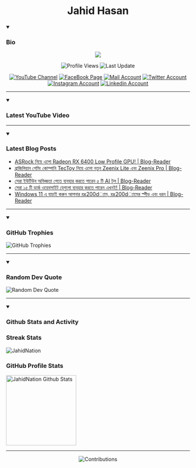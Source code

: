<h1 align="center">Jahid Hasan</h1>

<details open>
 <summary><h3>Bio</h3></summary>
<p align="center">
<img src="https://readme-typing-svg.demolab.com/?lines=Every+day%2C+learn+something+new.;Make+mistakes%2C+learn+from+them.;Work+hard%2C+stay+humble%2C+succeed.;Dream+big%2C+take+action%2C+succeed.;Small+steps+lead+to+big+leaps.;Take+action%2C+make+things+happen.&font=Fira%20Code&center=true&width=440&height=45&color=808080&vCenter=true&pause=1000&size=22" />
</p>

<p align="center">
<img alt="Profile Views" title="Profile Views" src="https://komarev.com/ghpvc/?username=jahidnation&style=for-the-badge&color=29bf12"/>
  <img alt="Last Update" title="Last Update" src="https://img.shields.io/github/last-commit/jahidnation/jahidnation?logo=markdown&label=LAST+UPDATE&color=29bf12&style=for-the-badge"/>
</p>
<p align="center">
      <a href="https://youtube.com/@jahidnation">
         <img alt="YouTube Channel" title="YouTube Channel" src="https://img.shields.io/badge/YouTube-%23FF0000.svg?logo=YouTube&logoColor=white"/></a> 
      <a href="https://facebook.com/jahidnation">
         <img alt="FaceBook Page" title="FaceBook Page" src="https://img.shields.io/badge/FaceBook-%234267B2.svg?logo=FaceBook&logoColor=white"/></a>
      <a href="mailto:mail@jahid.eu.org">
         <img alt="Mail Account" title="Mail Account" src="https://img.shields.io/badge/Mail-%23c71610.svg?logo=Gmail&logoColor=white"/></a>
      <a href="https://twitter.com/jahidnation">
         <img alt="Twitter Account" title="Twitter Account" src="https://img.shields.io/badge/Twitter-%231DA1F2.svg?logo=Twitter&logoColor=white"/></a>
      <a href="https://instagram.com/jahidnation">
         <img alt="Instagram Account" title="Instagram Account" src="https://img.shields.io/badge/Instagram-%23E4405F.svg?logo=Instagram&logoColor=white"/></a>
      <a href="https://linkedin.com/in/jahidnation">
         <img alt="Linkedin Account" title="Linkedin Account" src="https://img.shields.io/badge/Linkedin-%230072b1.svg?logo=Linkedin&logoColor=white"/></a>
</p>

---
</details>

<details open>
 <summary><h3>Latest YouTube Video</h3></summary>

<!-- BEGIN VID -->

<!-- END VID -->

---

</details>

<details open>
 <summary><h3>Latest Blog Posts</h3></summary>

<!-- BLOG-POST-LIST:START -->
- [ASRock নিয়ে এলো Radeon RX 6400 Low Profile GPU! | Blog-Reader](https://dev-blog-reader.pantheonsite.io/2024/10/24/asrock-%e0%a6%a8%e0%a6%bf%e0%a6%af%e0%a6%bc%e0%a7%87-%e0%a6%8f%e0%a6%b2%e0%a7%8b-radeon-rx-6400-low-profile-gpu-blog-reader/)
- [ব্রাজিলিয়ান গেমিং কোম্পানি TecToy নিয়ে এলো নতুন Zeenix Lite এবং Zeenix Pro | Blog-Reader](https://dev-blog-reader.pantheonsite.io/2024/10/24/%e0%a6%ac%e0%a7%8d%e0%a6%b0%e0%a6%be%e0%a6%9c%e0%a6%bf%e0%a6%b2%e0%a6%bf%e0%a6%af%e0%a6%bc%e0%a6%be%e0%a6%a8-%e0%a6%97%e0%a7%87%e0%a6%ae%e0%a6%bf%e0%a6%82-%e0%a6%95%e0%a7%8b%e0%a6%ae%e0%a7%8d%e0%a6%aa/)
- [সেরা ইউটিউব অভিজ্ঞতা পেতে ব্যবহার করতে পারেন ৫ টি AI টুল | Blog-Reader](https://dev-blog-reader.pantheonsite.io/2024/10/17/%e0%a6%b8%e0%a7%87%e0%a6%b0%e0%a6%be-%e0%a6%87%e0%a6%89%e0%a6%9f%e0%a6%bf%e0%a6%89%e0%a6%ac-%e0%a6%85%e0%a6%ad%e0%a6%bf%e0%a6%9c%e0%a7%8d%e0%a6%9e%e0%a6%a4%e0%a6%be-%e0%a6%aa%e0%a7%87%e0%a6%a4/)
- [সেরা ১৫ টি ডার্ক ওয়েবসাইট যেগুলো ব্যবহার করতে পারেন এখনই! | Blog-Reader](https://dev-blog-reader.pantheonsite.io/2024/10/17/%e0%a6%b8%e0%a7%87%e0%a6%b0%e0%a6%be-%e0%a7%a7%e0%a7%ab-%e0%a6%9f%e0%a6%bf-%e0%a6%a1%e0%a6%be%e0%a6%b0%e0%a7%8d%e0%a6%95-%e0%a6%93%e0%a6%af%e0%a6%bc%e0%a7%87%e0%a6%ac%e0%a6%b8%e0%a6%be%e0%a6%87/)
- [Windows 11 এ যাচাই করুন আপনার রx200d্যাম, রx200d্যামের স্পীড এবং ধরন | Blog-Reader](https://dev-blog-reader.pantheonsite.io/2024/10/17/windows-11-%e0%a6%8f-%e0%a6%af%e0%a6%be%e0%a6%9a%e0%a6%be%e0%a6%87-%e0%a6%95%e0%a6%b0%e0%a7%81%e0%a6%a8-%e0%a6%86%e0%a6%aa%e0%a6%a8%e0%a6%be%e0%a6%b0-%e0%a6%b0x200d%e0%a7%8d%e0%a6%af%e0%a6%be%e0%a6%ae/)
<!-- BLOG-POST-LIST:END -->

---

</details>

<details open>
 <summary><h3>GitHub Trophies</h3></summary>

<img alt="GitHub Trophies" title="GitHub Trophies" src="https://github-profile-trophy.vercel.app/?username=jahidnation&column=8&theme=gruvbox&no-frame=true"/>

---

</details>

<details open>
 <summary><h3>Random Dev Quote</h3></summary>

<img alt="Random Dev Quote" title="Random Dev Quote" src="https://quotes-github-readme.vercel.app/api?type=horizontal&theme=radical"/>

---

</details>

<details open> 
  <summary><h3>Github Stats and Activity</h3></summary>

  <h3>Streak Stats</h3>

  <p>
      <img title="Streak Stats" alt=JahidNation Streak" src="https://streak-stats.demolab.com/?user=jahidnation&theme=monokai-metallian&hide_border=true"/>
  </p>

  <h3>GitHub Profile Stats</h3>
  <p>
  <img alt="JahidNation Github Stats" src="https://denvercoder1-github-readme-stats.vercel.app/api/?username=jahidnation&show_icons=true&include_all_commits=true&count_private=true&theme=react&hide_border=true&bg_color=1F222E&title_color=F85D7F&icon_color=F8D866" height="192px"/>
  </p>

---

<p align="center">
<img alt="Contributions" title="Contributions" src="https://github.com/jahidnation/jahidnation/blob/contributions/snake.svg"/>
</p>
